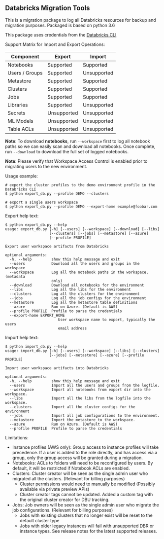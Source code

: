 ## Databricks Migration Tools

This is a migration package to log all Databricks resources for backup and migration purposes. 
Packaged is based on python 3.6

This package uses credentials from the [Databricks CLI](https://docs.databricks.com/user-guide/dev-tools/databricks-cli.html)

Support Matrix for Import and Export Operations:

| Component      | Export       | Import       |
| -------------- | ------------ | ------------ |
| Notebooks      | Supported    | Supported    |
| Users / Groups | Supported    | Unsupported  |
| Metastore      | Supported    | Supported    |
| Clusters       | Supported    | Supported    |
| Jobs           | Supported    | Supported    |
| Libraries      | Supported    | Unsupported  |
| Secrets        | Unsupported  | Unsupported  |
| ML Models      | Unsupported  | Unsupported  |
| Table ACLs     | Unsupported  | Unsupported  |


**Note**: To download **notebooks**, run `--workspace` first to log all notebook paths so we can easily scan and download all notebooks. 
Once complete, run `--download` to download the full set of logged notebooks. 

**Note**: Please verify that Workspace Access Control is enabled prior to migrating users to the new environment. 


Usage example:
```
# export the cluster profiles to the demo environment profile in the Databricks CLI
$ python export_db.py --profile DEMO --clusters

# export a single users workspace
$ python export_db.py --profile DEMO --export-home example@foobar.com
```

Export help text:
```
$ python export_db.py --help
usage: export_db.py [-h] [--users] [--workspace] [--download] [--libs]
                    [--clusters] [--jobs] [--metastore] [--azure]
                    [--profile PROFILE]

Export user workspace artifacts from Databricks

optional arguments:
  -h, --help         show this help message and exit
  --users            Download all the users and groups in the workspace
  --workspace        Log all the notebook paths in the workspace. (metadata
                     only)
  --download         Download all notebooks for the environment
  --libs             Log all the libs for the environment
  --clusters         Log all the clusters for the environment
  --jobs             Log all the job configs for the environment
  --metastore        Log all the metastore table definitions
  --azure            Run on Azure. (Default is AWS)
  --profile PROFILE  Profile to parse the credentials
  --export-home EXPORT_HOME
                        User workspace name to export, typically the users
                        email address
```

Import help text:
```
$ python import_db.py --help
usage: import_db.py [-h] [--users] [--workspace] [--libs] [--clusters]
                    [--jobs] [--metastore] [--azure] [--profile PROFILE]

Import user workspace artifacts into Databricks

optional arguments:
  -h, --help         show this help message and exit
  --users            Import all the users and groups from the logfile.
  --workspace        Import all notebooks from export dir into the workspace.
  --libs             Import all the libs from the logfile into the workspace.
  --clusters         Import all the cluster configs for the environment
  --jobs             Import all job configurations to the environment.
  --metastore        Import the metastore to the workspace.
  --azure            Run on Azure. (Default is AWS)
  --profile PROFILE  Profile to parse the credentials
```


Limitations:
* Instance profiles (AWS only): Group access to instance profiles will take precedence. If a user is added to the role directly, and has access via a group, only the group access will be granted during a migration.  
* Notebooks: ACLs to folders will need to be reconfigured by users. By default, it will be restricted if Notebook ACLs are enabled. 
* Clusters: Cluster creator will be seen as the single admin user who migrated all the clusters. (Relevant for billing purposes)
  * Cluster permissions would need to manually be modified (Possibly available via private preview APIs)
  * Cluster creator tags cannot be updated. Added a custom tag with the original cluster creator for DBU tracking. 
* Jobs: Job owners will be seen as the single admin user who migrate the job configurations. (Relevant for billing purposes)
  * Jobs with existing clusters that no longer exist will be reset to the default cluster type
  * Jobs with older legacy instances will fail with unsupported DBR or instance types. See release notes for the latest supported releases. 

